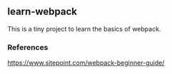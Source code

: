 ## learn-webpack
This is a tiny project to learn the basics of webpack.

### References
https://www.sitepoint.com/webpack-beginner-guide/
